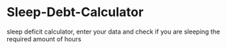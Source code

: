 # Sleep-Debt-Calculator
sleep deficit calculator, enter your data and check if you are sleeping the required amount of hours
